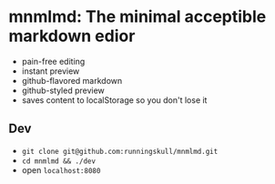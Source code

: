 # mnmlmd: The minimal acceptible markdown edior

- pain-free editing
- instant preview
- github-flavored markdown
- github-styled preview
- saves content to localStorage so you don't lose it

## Dev

- `git clone git@github.com:runningskull/mnmlmd.git`
- `cd mnmlmd && ./dev`
- open `localhost:8080`

